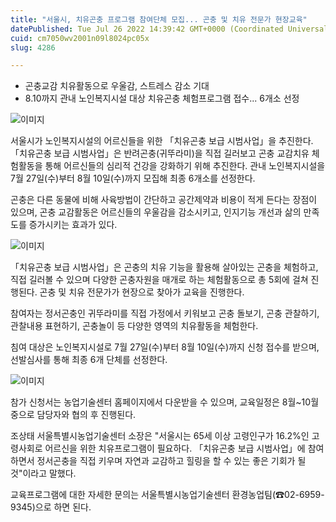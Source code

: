 ```yaml
---
title: "서울시, 치유곤충 프로그램 참여단체 모집... 곤충 및 치유 전문가 현장교육"
datePublished: Tue Jul 26 2022 14:39:42 GMT+0000 (Coordinated Universal Time)
cuid: cm7050wv2001n09l8024pc05x
slug: 4286

---
```



- 곤충교감 치유활동으로 우울감, 스트레스 감소 기대
- 8.10까지 관내 노인복지시설 대상 치유곤충 체험프로그램 접수... 6개소 선정

![이미지](https://cdn.hashnode.com/res/hashnode/image/upload/v1739257521050/e7b0f327-5835-485e-95aa-3bf4489e2264.png)

서울시가 노인복지시설의 어르신들을 위한 「치유곤충 보급 시범사업」을 추진한다. 「치유곤충 보급 시범사업」은 반려곤충(귀뚜라미)을 직접 길러보고 곤충 교감치유 체험활동을 통해 어르신들의 심리적 건강을 강화하기 위해 추진한다. 관내 노인복지시설을 7월 27일(수)부터 8월 10일(수)까지 모집해 최종 6개소를 선정한다.

곤충은 다른 동물에 비해 사육방법이 간단하고 공간제약과 비용이 적게 든다는 장점이 있으며, 곤충 교감활동은 어르신들의 우울감을 감소시키고, 인지기능 개선과 삶의 만족도를 증가시키는 효과가 있다.

![이미지](https://cdn.hashnode.com/res/hashnode/image/upload/v1739257523229/797b66a2-eb5e-4883-b406-e7bb31dc11d2.png)

「치유곤충 보급 시범사업」은 곤충의 치유 기능을 활용해 살아있는 곤충을 체험하고, 직접 길러볼 수 있으며 다양한 곤충자원을 매개로 하는 체험활동으로 총 5회에 걸쳐 진행된다. 곤충 및 치유 전문가가 현장으로 찾아가 교육을 진행한다.

참여자는 정서곤충인 귀뚜라미를 직접 가정에서 키워보고 곤충 돌보기, 곤충 관찰하기, 관찰내용 표현하기, 곤충놀이 등 다양한 영역의 치유활동을 체험한다.

침여 대상은 노인복지시설로 7월 27일(수)부터 8월 10일(수)까지 신청 접수를 받으며, 선발심사를 통해 최종 6개 단체를 선정한다.

![이미지](https://cdn.hashnode.com/res/hashnode/image/upload/v1739257525537/f0b5bd54-f153-4617-898d-c7c64d5b1868.png)

참가 신청서는 농업기술센터 홈페이지에서 다운받을 수 있으며, 교육일정은 8월~10월 중으로 담당자와 협의 후 진행된다.

조상태 서울특별시농업기술센터 소장은 "서울시는 65세 이상 고령인구가 16.2%인 고령사회로 어르신을 위한 치유프로그램이 필요하다. 「치유곤충 보급 시범사업」에 참여하면서 정서곤충을 직접 키우며 자연과 교감하고 힐링을 할 수 있는 좋은 기회가 될 것"이라고 말했다.

교육프로그램에 대한 자세한 문의는 서울특별시농업기술센터 환경농업팀(☎02-6959-9345)으로 하면 된다.